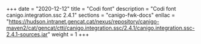 +++
date        = "2020-12-12"
title       = "Codi font"
description = "Codi font canigo.integration.ssc 2.4.1"
sections    = "canigo-fwk-docs"
enllac		= "https://hudson.intranet.gencat.cat/nexus/repository/canigo-maven2/cat/gencat/ctti/canigo.integration.ssc/2.4.1/canigo.integration.ssc-2.4.1-sources.jar"
weight		= 1
+++
